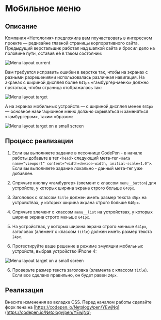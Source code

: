 # Мобильное меню

## Описание

Компания «Нетология» предложила вам поучаствовать в интересном проекте — редизайне главной страницы корпоративного сайта. Предыдущий верстальщик работал над шапкой сайта и бросил дело на половине пути, оставив её в таком состоянии:
 
![Menu layout current](../../sources/media-features-menu-current.jpg)

Вам требуется исправить ошибки в верстке так, чтобы на экранах с разными разрешениями использовалась различная навигация. На экранах с шириной дисплея более `641px` «гамбургер-меню» должно прятаться, чтобы страница отображалась так:

![Menu layout target](../../sources/media-features-menu-target.jpg)

А на экранах мобильных устройств — с шириной дисплея менее `641px` — основное навигационное меню должно скрываться и заменяться «гамбургером», таким образом:

![Menu layout target on a small screen](../../sources/media-features-menu-small.jpg)

## Процесс реализации
1. Если вы выполняете задание в песочнице CodePen - в начале работы добавьте в тег `<head>` следующий мета-тег `<meta name="viewport" content="width=device-width, initial-scale=1.0">`. Если вы выполняете задание локально - данный мета-тег уже добавлен.

2. Спрячьте кнопку «гамбургер» (элемент с классом `menu__button`) для устройств, у которых ширина экрана строго больше `640px`.

3. Заголовок с классом `title` должен иметь размер текста `45px` на устройствах, у которых ширина экрана строго больше `640px`.

4. Спрячьте элемент с классом `menu__list` на устройствах, у которых ширина экрана строго меньше `641px`.

5. На устройствах, у которых ширина экрана строго меньше `641px`, заголовок (элемент с классом `title`) должен иметь размер текста `24px`.

6. Протестируйте ваше решение в режиме эмуляции мобильных устройств, выбрав устройство iPhone 4:

![Menu layout target on a small screen](../../sources/media-features-menu-step0.jpg)

6. Проверьте размер текста заголовка (элемента с классом `title`). Если все сделано правильно, он будет равен `24px`.

## Реализация

Внесите изменения во вкладке CSS. Перед началом работы сделайте форк пена на [https://codepen.io/Netology/pen/YEwjNq](https://codepen.io/Netology/pen/YEwjNq)
